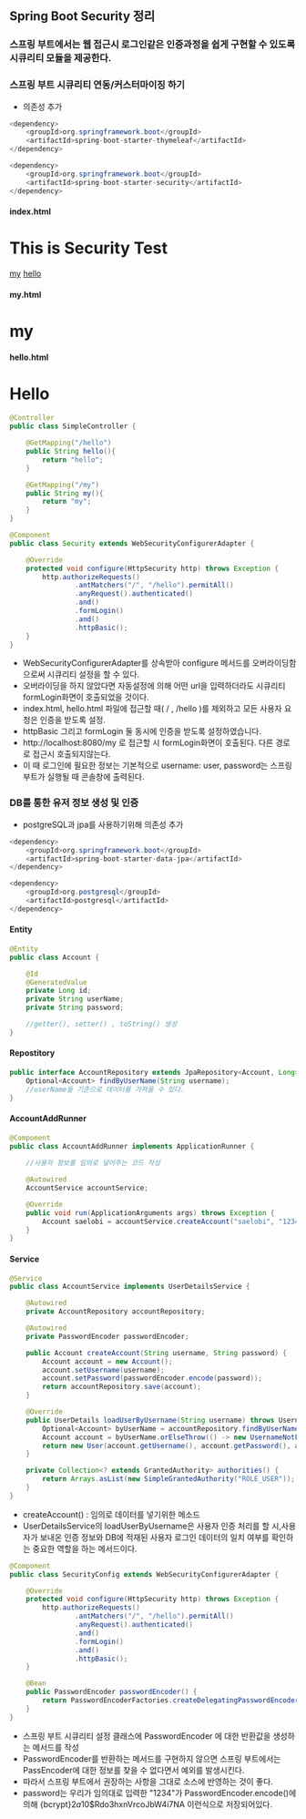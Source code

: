 Spring Boot Security 정리 
-------------------------


### 스프링 부트에서는 웹 접근시 로그인같은 인증과정을 쉽게 구현할 수 있도록 시큐리티 모듈을 제공한다.

### 스프링 부트 시큐리티 연동/커스터마이징 하기

- 의존성 추가 

```java
<dependency>
    <groupId>org.springframework.boot</groupId>
    <artifactId>spring-boot-starter-thymeleaf</artifactId>
</dependency>

<dependency>
    <groupId>org.springframework.boot</groupId>
    <artifactId>spring-boot-starter-security</artifactId>
</dependency>
```

#### index.html

<!DOCTYPE html>
<html lang="en">
<head>
    <meta charset="UTF-8">
    <title>Title</title>
</head>
<body>
    <h1>This is Security Test</h1>
    <a href="/my">my</a>
    <a href="/hello">hello</a>
</body>
</html>

#### my.html
<!DOCTYPE html>
<html lang="en">
<head>
    <meta charset="UTF-8">
    <title>Title</title>
</head>
<body>
    <h1>my</h1>
</body>
</html>

#### hello.html
<!DOCTYPE html>
<html lang="en">
<head>
    <meta charset="UTF-8">
    <title>Title</title>
</head>
<body>
    <h1>Hello</h1>
</body>
</html>

```java
@Controller
public class SimpleController {

    @GetMapping("/hello")
    public String hello(){
        return "hello";
    }

    @GetMapping("/my")
    public String my(){
        return "my";
    }
}

@Component
public class Security extends WebSecurityConfigurerAdapter {

    @Override
    protected void configure(HttpSecurity http) throws Exception {
        http.authorizeRequests()
                .antMatchers("/", "/hello").permitAll()
                .anyRequest().authenticated()
                .and()
                .formLogin()
                .and()
                .httpBasic();
    }
}
```
- WebSecurityConfigurerAdapter를 상속받아 configure 메서드를 오버라이딩함으로써 시큐리티 설정을 할 수 있다. 
- 오버라이딩을 하지 않았다면 자동설정에 의해 어떤 url을 입력하더라도 시큐리티 formLogin화면이 호출되었을 것이다.
- index.html, hello.html 파일에 접근할 때( / , /hello )를 제외하고 모든 사용자 요청은 인증을 받도록 설정.
- httpBasic 그리고 formLogin 둘 동시에 인증을 받도록 설정하였습니다.
- http://localhost:8080/my 로 접근할 시 formLogin화면이 호출된다. 다른 경로로 접근시 호출되지않는다.
- 이 때 로그인에 필요한 정보는 기본적으로 username: user, password는 스프링부트가 실행될 때 콘솔창에 출력된다.

### DB를 통한 유저 정보 생성 및 인증 


- postgreSQL과 jpa를 사용하기위해 의존성 추가 
```java
<dependency>
    <groupId>org.springframework.boot</groupId>
    <artifactId>spring-boot-starter-data-jpa</artifactId>
</dependency>

<dependency>
    <groupId>org.postgresql</groupId>
    <artifactId>postgresql</artifactId>
</dependency>
```

#### Entity 
```java
@Entity
public class Account {

    @Id
    @GeneratedValue
    private Long id;
    private String userName;
    private String password;

    //getter(), setter() , toString() 생성 
}
```

#### Repostitory
```java
public interface AccountRepository extends JpaRepository<Account, Long> {
    Optional<Account> findByUserName(String username); 
    //userName을 기준으로 데이터를 가져올 수 있다. 
}
```

#### AccountAddRunner
```java
@Component
public class AccountAddRunner implements ApplicationRunner {
    
    //사용자 정보를 임의로 넣어주는 코드 작성 

    @Autowired
    AccountService accountService;

    @Override
    public void run(ApplicationArguments args) throws Exception {
        Account saelobi = accountService.createAccount("saelobi", "1234");
    }
}
```

#### Service
```java
@Service
public class AccountService implements UserDetailsService {

    @Autowired
    private AccountRepository accountRepository;

    @Autowired
    private PasswordEncoder passwordEncoder;

    public Account createAccount(String username, String password) {
        Account account = new Account();
        account.setUsername(username);
        account.setPassword(passwordEncoder.encode(password));
        return accountRepository.save(account);
    }

    @Override
    public UserDetails loadUserByUsername(String username) throws UsernameNotFoundException {
        Optional<Account> byUserName = accountRepository.findByUserName(username);
        Account account = byUserName.orElseThrow(() -> new UsernameNotFoundException(username));
        return new User(account.getUsername(), account.getPassword(), authorities());
    }

    private Collection<? extends GrantedAuthority> authorities() {
        return Arrays.asList(new SimpleGrantedAuthority("ROLE_USER"));
    }
}
```
- createAccount() : 임의로 데이터를 넣기위한 메소드
- UserDetailsService의 loadUserByUsername은 사용자 인증 처리를 할 시,사용자가 보내온 인증 정보와 DB에 적재된 사용자 로그인 데이터의 일치 여부를 확인하는 중요한 역할을 하는 메서드이다.

```java
@Component
public class SecurityConfig extends WebSecurityConfigurerAdapter {

    @Override
    protected void configure(HttpSecurity http) throws Exception {
        http.authorizeRequests()
                .antMatchers("/", "/hello").permitAll()
                .anyRequest().authenticated()
                .and()
                .formLogin()
                .and()
                .httpBasic();
    }

    @Bean
    public PasswordEncoder passwordEncoder() {
        return PasswordEncoderFactories.createDelegatingPasswordEncoder();
    }
}
```
- 스프링 부트 시큐리티 설정 클래스에 PasswordEncoder 에 대한 반환값을 생성하는 메서드를 작성
- PasswordEncoder를 반환하는 메서드를 구현하지 않으면 스프링 부트에서는 PassEncoder에 대한 정보를 찾을 수 없다면서 예외를 발생시킨다.
- 따라서 스프링 부트에서 권장하는 사항을 그대로 소스에 반영하는 것이 좋다.
- password는 우리가 임의대로 입력한 "1234"가 PasswordEncoder.encode()에 의해 {bcrypt}$2a$10$Rdo3hxnVrcoJbW4i7NA 이런식으로 저장되어있다.
